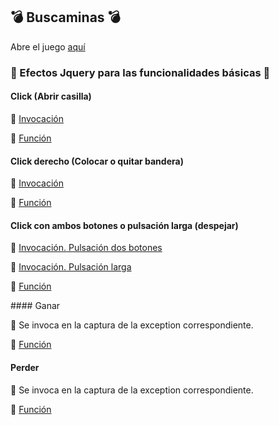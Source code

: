 
:bomb: Buscaminas :bomb:
----
Abre el juego [aquí](https://iesgrancapitan-dwec.github.io/Buscaminas-JesusMejiasLeiva)



 ### :dizzy: Efectos Jquery para las funcionalidades básicas :dizzy:

#### Click (Abrir casilla)

:rocket: [Invocación](https://github.com/iesgrancapitan-dwec/Buscaminas-JesusMejiasLeiva/blob/master/js/gui.js#L96)


:memo: [Función](https://github.com/iesgrancapitan-dwec/Buscaminas-JesusMejiasLeiva/blob/master/js/gui.js#L282)



#### Click derecho (Colocar o quitar bandera)

:rocket: [Invocación](https://github.com/iesgrancapitan-dwec/Buscaminas-JesusMejiasLeiva/blob/master/js/gui.js#L108)


:memo: [Función](https://github.com/iesgrancapitan-dwec/Buscaminas-JesusMejiasLeiva/blob/master/js/gui.js#L316)

#### Click con ambos botones o pulsación larga (despejar)

:rocket: [Invocación. Pulsación dos botones](https://github.com/iesgrancapitan-dwec/Buscaminas-JesusMejiasLeiva/blob/master/js/gui.js#L111)

:rocket: [Invocación. Pulsación larga](https://github.com/iesgrancapitan-dwec/Buscaminas-JesusMejiasLeiva/blob/master/js/gui.js#L127)

:memo: [Función](https://github.com/iesgrancapitan-dwec/Buscaminas-JesusMejiasLeiva/blob/master/js/gui.js#L187)


#### Ganar

:rocket: Se invoca en la captura de la exception correspondiente.

:memo: [Función](https://github.com/iesgrancapitan-dwec/Buscaminas-JesusMejiasLeiva/blob/master/js/gui.js#L355)


#### Perder

:rocket: Se invoca en la captura de la exception correspondiente.

:memo: [Función ](https://github.com/iesgrancapitan-dwec/Buscaminas-JesusMejiasLeiva/blob/master/js/gui.js#L355)
